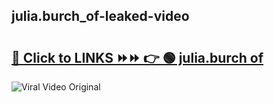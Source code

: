 
 ## julia.burch_of-leaked-video 

# <h2><a href="https://clipsfans.com/julia.burch_of&ref=git">🔗 Click to LINKS ⏩⏩ 👉 🟢 julia.burch of </a></h2>

<a href="https://clipsfans.com/julia.burch_of&ref=git" rel="nofollow" data-target="animated-image.originalLink"><img src="https://i.ibb.co.com/xMMVF88/686577567.gif" alt="Viral Video Original" style="max-width: 100%; display: inline-block;" data-target="animated-image.originalImage"></a>
